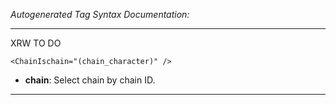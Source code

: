 _Autogenerated Tag Syntax Documentation:_

---
XRW TO DO

```
<ChainIschain="(chain_character)" />
```

-   **chain**: Select chain by chain ID.

---
